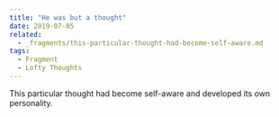 ```yaml
---
title: "He was but a thought"
date: 2019-07-05
related:
  - _fragments/this-particular-thought-had-become-self-aware.md
tags:
  - Fragment
  - Lofty Thoughts
---
```

This particular thought had become self-aware and developed its own personality.